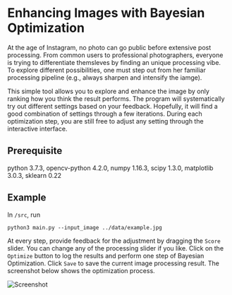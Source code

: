 # Enhancing Images with Bayesian Optimization

At the age of Instagram, no photo can go public before extensive post processing. From common users to professional photographers, everyone is trying to differentiate themsleves by finding an unique processing vibe. To explore different possibilities, one must step out from her familiar processing pipeline (e.g., always sharpen and intensify the iamge).

This simple tool allows you to explore and enhance the image by only ranking how you think the result performs. The program will systematically try out different settings based on your feedback. Hopefully, it will find a good combination of settings through a few iterations. During each optimization step, you are still free to adjust any setting through the interactive interface.

## Prerequisite

python 3.7.3, opencv-python 4.2.0, numpy 1.16.3, scipy 1.3.0, matplotlib 3.0.3, sklearn 0.22

## Example

In `/src`, run
```
python3 main.py --input_image ../data/example.jpg
```

At every step, provide feedback for the adjustment by dragging the `Score` slider. You can change any of the processing slider if you like. Click on the `Optimize` button to log the results and perform one step of Bayesian Optimization. Click `Save` to save the current image processing result. The screenshot below shows the optimization process.

![Screenshot](https://github.com/hongzimao/bo_image/blob/master/data/example_screenshot.png)
